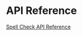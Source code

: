 <!-- 
NavPath: Spell Check API
LinkLabel: APIReference
Url: Spell Check API/documentation/APIReference
Weight: 50
-->

# API Reference

[Spell Check API Reference](https://dev.projectoxford.ai/docs/services/552ca72149c3f714647273f4)

